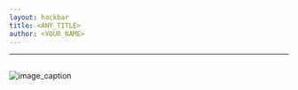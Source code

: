 ```yaml
---
layout: hackbar
title: <ANY_TITLE>
author: <YOUR_NAME>
---
```


<!-- Your MESSAGE on open source-->

---

## <!-- Your MESSAGE on climate change -->

![image_caption]({{site.baseurl}}/assets/images/<IMAGE_NAME>.jpg)
